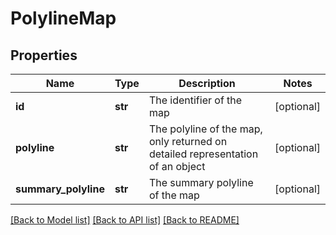 # PolylineMap

## Properties
Name | Type | Description | Notes
------------ | ------------- | ------------- | -------------
**id** | **str** | The identifier of the map | [optional] 
**polyline** | **str** | The polyline of the map, only returned on detailed representation of an object | [optional] 
**summary_polyline** | **str** | The summary polyline of the map | [optional] 

[[Back to Model list]](../README.md#documentation-for-models) [[Back to API list]](../README.md#documentation-for-api-endpoints) [[Back to README]](../README.md)

